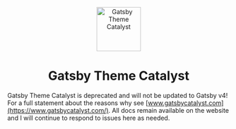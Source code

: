 <p align="center">
    <img alt="Gatsby Theme Catalyst" src="https://www.gatsbycatalyst.com/images/catalyst-site-icon-100.png" width="100" />
</p>
<h1 align="center">
  Gatsby Theme Catalyst
</h1>

Gatsby Theme Catalyst is deprecated and will not be updated to Gatsby v4! For a full statement about the reasons why see [www.gatsbycatalyst.com](https://www.gatsbycatalyst.com/). All docs remain available on the website and I will continue to respond to issues here as needed.
